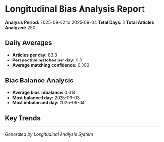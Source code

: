 # Longitudinal Bias Analysis Report
**Analysis Period:** 2025-09-02 to 2025-09-04
**Total Days:** 3
**Total Articles Analyzed:** 250

## Daily Averages
- **Articles per day:** 83.3
- **Perspective matches per day:** 0.0
- **Average matching confidence:** 0.000

## Bias Balance Analysis
- **Average bias imbalance:** 0.614
- **Most balanced day:** 2025-09-03
- **Most imbalanced day:** 2025-09-04

## Key Trends

---
*Generated by Longitudinal Analysis System*
